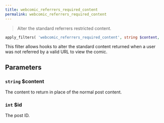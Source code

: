 ```yaml
---
title: webcomic_referrers_required_content
permalink: webcomic_referrers_required_content
---
```


> Alter the standard referrers restricted content.

```php
apply_filters( 'webcomic_referrers_required_content', string $content, int $id )
```

This filter allows hooks to alter the standard content returned when
a user was not referred by a valid URL to view the comic.

## Parameters

### `string` $content
The content to return in place of the normal
post content.

### `int` $id
The post ID.

